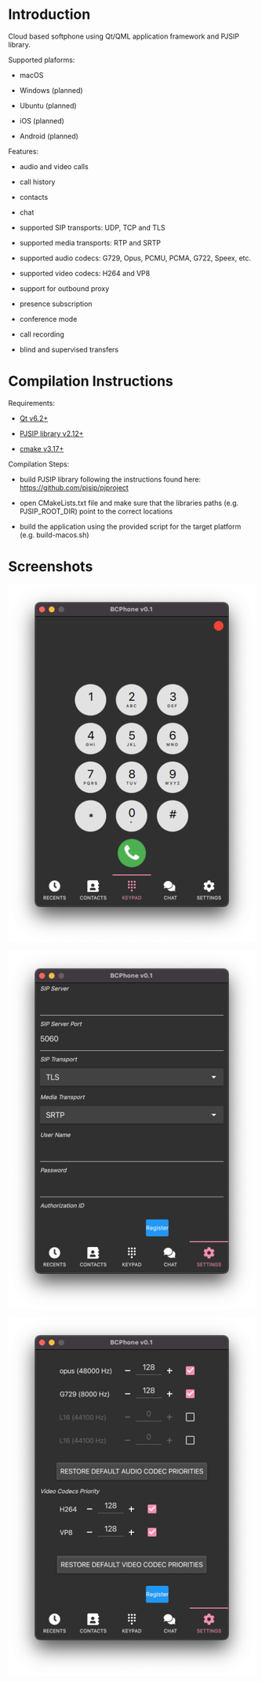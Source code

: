 # Introduction

Cloud based softphone using Qt/QML application framework and PJSIP library.

Supported plaforms:

- macOS

- Windows (planned)

- Ubuntu (planned)

- iOS (planned)

- Android (planned)

Features:

- audio and video calls

- call history

- contacts

- chat

- supported SIP transports: UDP, TCP and TLS

- supported media transports: RTP and SRTP

- supported audio codecs: G729, Opus, PCMU, PCMA, G722, Speex, etc.

- supported video codecs: H264 and VP8

- support for outbound proxy

- presence subscription

- conference mode

- call recording

- blind and supervised transfers


# Compilation Instructions

Requirements:

- [Qt v6.2+](https://www.qt.io)

- [PJSIP library v2.12+](https://github.com/pjsip/pjproject/releases)

- [cmake v3.17+](https://cmake.org/download/)


Compilation Steps:

- build PJSIP library following the instructions found here: https://github.com/pjsip/pjproject

- open CMakeLists.txt file and make sure that the libraries paths (e.g. PJSIP_ROOT_DIR) point to the correct locations

- build the application using the provided script for the target platform (e.g. build-macos.sh)


# Screenshots

![Dialpad](screenshots/dialpad.png?raw=true "Dialpad")

![Settings](screenshots/settings1.png?raw=true "Settings")

![Codecs](screenshots/settings2.png?raw=true "Codecs")
